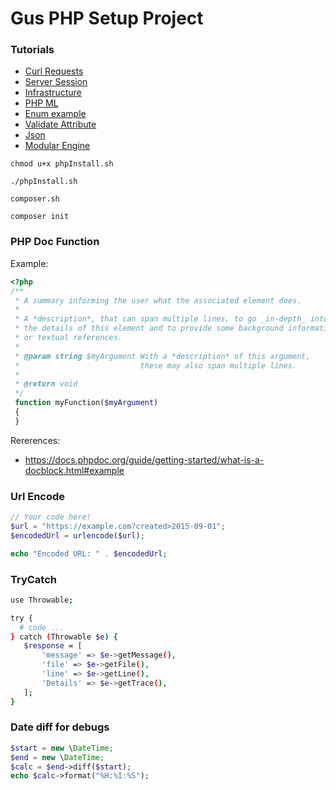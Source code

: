 # Gus PHP Setup Project

### Tutorials
- [Curl Requests](./tutorials/curlRequests.md)
- [Server Session](./tutorials/serverSession.md)
- [Infrastructure](./infrastructure/main.md)
- [PHP ML](./tutorials/php_ml.md)
- [Enum example](./tutorials/enum.md)
- [Validate Attribute](./tutorials/ValidateAttribute.md)
- [Json](./tutorials/json.md)
- [Modular Engine](./images/ModularEngine.png)

```
chmod u+x phpInstall.sh

./phpInstall.sh

composer.sh

composer init
```
### PHP Doc Function
Example:
```php
<?php
/**
 * A summary informing the user what the associated element does.
 *
 * A *description*, that can span multiple lines, to go _in-depth_ into
 * the details of this element and to provide some background information
 * or textual references.
 *
 * @param string $myArgument With a *description* of this argument,
 *                           these may also span multiple lines.
 *
 * @return void
 */
 function myFunction($myArgument)
 {
 }
```
Rererences:
- https://docs.phpdoc.org/guide/getting-started/what-is-a-docblock.html#example
### Url Encode
```php
// Your code here!
$url = "https://example.com?created>2015-09-01";
$encodedUrl = urlencode($url);

echo "Encoded URL: " . $encodedUrl;
```
### TryCatch
```sh
use Throwable;

try {
  # code ...
} catch (Throwable $e) {
   $response = [
       'message' => $e->getMessage(),
       'file' => $e->getFile(),
       'line' => $e->getLine(),
       'Details' => $e->getTrace(),
   ];
}
```
### Date diff for debugs
```php
$start = new \DateTime;
$end = new \DateTime;
$calc = $end->diff($start);
echo $calc->format("%H:%I:%S");
```
